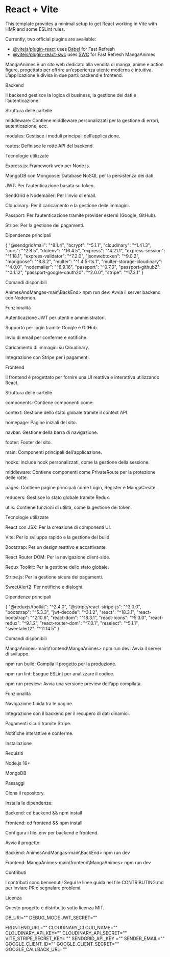 # React + Vite

This template provides a minimal setup to get React working in Vite with HMR and some ESLint rules.

Currently, two official plugins are available:

- [@vitejs/plugin-react](https://github.com/vitejs/vite-plugin-react/blob/main/packages/plugin-react/README.md) uses [Babel](https://babeljs.io/) for Fast Refresh
- [@vitejs/plugin-react-swc](https://github.com/vitejs/vite-plugin-react-swc) uses [SWC](https://swc.rs/) for Fast Refresh
  MangaAnimes

MangaAnimes è un sito web dedicato alla vendita di manga, anime e action figure, progettato per offrire un’esperienza utente moderna e intuitiva. L’applicazione è divisa in due parti: backend e frontend.

Backend

Il backend gestisce la logica di business, la gestione dei dati e l’autenticazione.

Struttura delle cartelle

middleware: Contiene middleware personalizzati per la gestione di errori, autenticazione, ecc.

modules: Gestisce i moduli principali dell’applicazione.

routes: Definisce le rotte API del backend.

Tecnologie utilizzate

Express.js: Framework web per Node.js.

MongoDB con Mongoose: Database NoSQL per la persistenza dei dati.

JWT: Per l’autenticazione basata su token.

SendGrid e Nodemailer: Per l’invio di email.

Cloudinary: Per il caricamento e la gestione delle immagini.

Passport: Per l’autenticazione tramite provider esterni (Google, GitHub).

Stripe: Per la gestione dei pagamenti.

Dipendenze principali

{
"@sendgrid/mail": "^8.1.4",
"bcrypt": "^5.1.1",
"cloudinary": "^1.41.3",
"cors": "^2.8.5",
"dotenv": "^16.4.5",
"express": "^4.21.1",
"express-session": "^1.18.1",
"express-validator": "^7.2.0",
"jsonwebtoken": "^9.0.2",
"mongoose": "^8.8.2",
"multer": "^1.4.5-lts.1",
"multer-storage-cloudinary": "^4.0.0",
"nodemailer": "^6.9.16",
"passport": "^0.7.0",
"passport-github2": "^0.1.12",
"passport-google-oauth20": "^2.0.0",
"stripe": "^17.3.1"
}

Comandi disponibili

AnimesAndMangas-main\BackEnd> npm run dev: Avvia il server backend con Nodemon.

Funzionalità

Autenticazione JWT per utenti e amministratori.

Supporto per login tramite Google e GitHub.

Invio di email per conferme e notifiche.

Caricamento di immagini su Cloudinary.

Integrazione con Stripe per i pagamenti.

Frontend

Il frontend è progettato per fornire una UI reattiva e interattiva utilizzando React.

Struttura delle cartelle

components: Contiene componenti come:

context: Gestione dello stato globale tramite il context API.

homepage: Pagine iniziali del sito.

navbar: Gestione della barra di navigazione.

footer: Footer del sito.

main: Componenti principali dell’applicazione.

hooks: Include hook personalizzati, come la gestione della sessione.

middleware: Contiene componenti come PrivateRoute per la protezione delle rotte.

pages: Contiene pagine principali come Login, Register e MangaCreate.

reducers: Gestisce lo stato globale tramite Redux.

utils: Contiene funzioni di utilità, come la gestione dei token.

Tecnologie utilizzate

React con JSX: Per la creazione di componenti UI.

Vite: Per lo sviluppo rapido e la gestione del build.

Bootstrap: Per un design reattivo e accattivante.

React Router DOM: Per la navigazione client-side.

Redux Toolkit: Per la gestione dello stato globale.

Stripe.js: Per la gestione sicura dei pagamenti.

SweetAlert2: Per notifiche e dialoghi.

Dipendenze principali

{
"@reduxjs/toolkit": "^2.4.0",
"@stripe/react-stripe-js": "^3.0.0",
"bootstrap": "^5.3.3",
"jwt-decode": "^3.1.2",
"react": "^18.3.1",
"react-bootstrap": "^2.10.6",
"react-dom": "^18.3.1",
"react-icons": "^5.3.0",
"react-redux": "^9.1.2",
"react-router-dom": "^7.0.1",
"reselect": "^5.1.1",
"sweetalert2": "^11.14.5"
}

Comandi disponibili

MangaAnimes-main\frontend\MangaAnimes> npm run dev: Avvia il server di sviluppo.

npm run build: Compila il progetto per la produzione.

npm run lint: Esegue ESLint per analizzare il codice.

npm run preview: Avvia una versione preview dell’app compilata.

Funzionalità

Navigazione fluida tra le pagine.

Integrazione con il backend per il recupero di dati dinamici.

Pagamenti sicuri tramite Stripe.

Notifiche interattive e conferme.

Installazione

Requisiti

Node.js 16+

MongoDB

Passaggi

Clona il repository.

Installa le dipendenze:

Backend: cd backend && npm install

Frontend: cd frontend && npm install

Configura i file .env per backend e frontend.

Avvia il progetto:

Backend: AnimesAndMangas-main\BackEnd> npm run dev

Frontend: MangaAnimes-main\frontend\MangaAnimes> npm run dev

Contributi

I contributi sono benvenuti! Segui le linee guida nel file CONTRIBUTING.md per inviare PR o segnalare problemi.

Licenza

Questo progetto è distribuito sotto licenza MIT.

DB_URI=""
DEBUG_MODE
JWT_SECRET=""

FRONTEND_URL=""
CLOUDINARY_CLOUD_NAME=""
CLOUDINARY_API_KEY=""
CLOUDINARY_API_SECRET=""
VITE_STRIPE_SECRET_KEY= ""
SENDGRID_API_KEY =""
SENDER_EMAIL=""
GOOGLE_CLIENT_ID=""
GOOGLE_CLIENT_SECRET=""
GOOGLE_CALLBACK_URL=""
